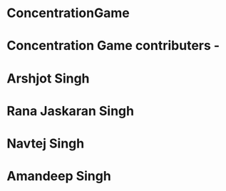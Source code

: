 # ConcentrationGame
# Concentration Game contributers - 
#   Arshjot Singh 
#   Rana Jaskaran Singh 
#   Navtej Singh
#   Amandeep Singh
